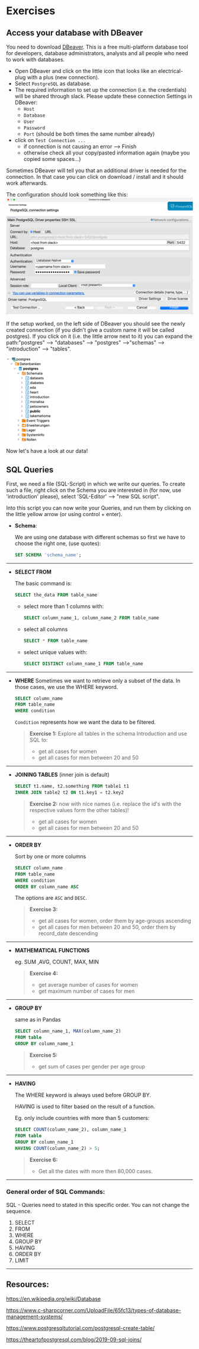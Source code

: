 # Exercises 

## Access your database with DBeaver

You need to download [DBeaver](https://dbeaver.io). This is a free multi-platform database tool for developers, database administrators, analysts and all people who need to work with databases. 

- Open DBeaver and click on the little icon that looks like an electrical-plug with a plus (new connection).
- Select `PostgreSQL` as database.
- The required information to set up the connection (i.e. the credentials) will be shared through slack. Please update these connection Settings in DBeaver:
    - `Host`
    - `Database`
    - `User`
    - `Password`
    - `Port` (should be both times the same number already)
- click on `Test Connection ...`
    - if connection is not causing an error --> Finish
    - otherwise check all your copy/pasted information again (maybe you copied some spaces...)

Sometimes DBeaver will tell you that an additional driver is needed for the connection. In that case you can click on download / install and it should work afterwards.

The configuration should look something like this:
![setup_figure](../images/01_database_setup_english.png)

If the setup worked, on the left side of DBeaver you should see the newly created connection (if you didn't give a custom name it will be called postgres). If you click on it (i.e. the little arrow next to it) you can expand the path:"postgres" --> "databases" --> "postgres" -->"schemas" --> "introduction" --> "tables".

![figure](../images/0.2_database_connection.png)

Now let's have a look at our data!

## SQL Queries

First, we need a file (SQL-Script) in which we write our queries. To create such a file, right click on the Schema you are interested in (for now, use 'introduction' please), select 'SQL-Editor' --> "new SQL script".

Into this script you can now write your Queries, and run them by clicking on the little yellow arrow (or using control + enter).

- **Schema**: 

    We are using one database with different schemas so first we have to choose the right one, (use quotes):
    ```SQL
    SET SCHEMA 'schema_name'; 
    ```

---
- **SELECT FROM**

    The basic command is:
    ```SQL
    SELECT the_data FROM table_name
    ```
   
    - select more than 1 columns with:
      ```SQL
      SELECT column_name_1, column_name_2 FROM table_name
      ```
   
    - select all columns
      ```SQL
      SELECT * FROM table_name
      ```
    - select unique values with:
      ```SQL
      SELECT DISTINCT column_name_1 FROM table_name
      ```

---
- **WHERE**
    Sometimes we want to retrieve only a subset of the data. In those cases, we use the WHERE keyword. 

    ```SQL
    SELECT column_name
    FROM table_name
    WHERE condition
    ```

    `Condition` represents how we want the data to be filtered.

    > **Exercise 1:** 
    > Explore all tables in the schema Introduction and use SQL to:
    > - get all cases for women
    > - get all cases for men between 20 and 50

----
- **JOINING TABLES**
    (inner join is default)

    ```SQL
    SELECT t1.name, t2.something FROM table1 t1
    INNER JOIN table2 t2 ON t1.key1 = t2.key2
    ```

    > **Exercise 2:** now with nice names (i.e. replace the id's with the respective values form the other tables)!
    > - get all cases for women
    > - get all cases for men between 20 and 50

---
- **ORDER BY**
    
    Sort by one or more columns

    ```SQL
    SELECT column_name
    FROM table_name
    WHERE condition
    ORDER BY column_name ASC
    ```
    
    The options are `ASC` and `DESC`.

    > **Exercise 3:** 
    > - get all cases for women, order them by age-groups ascending
    > - get all cases for men between 20 and 50, order them by record_date descending

---
- **MATHEMATICAL FUNCTIONS**

    eg. SUM ,AVG, COUNT, MAX, MIN

    > **Exercise 4:** 
    > - get average number of cases for women
    > - get maximum number of cases for men

---
- **GROUP BY**
    
    same as in Pandas

    ```SQL
    SELECT column_name_1, MAX(column_name_2) 
    FROM table
    GROUP BY column_name_1
    ```

    > **Exercise 5:** 
    > - get sum of cases per gender per age group

---
- **HAVING**
    
    The WHERE keyword is always used before GROUP BY. 

    HAVING is used to filter based on the result of a function.

    Eg. only include countries with more than 5 customers:

    ```SQL
    SELECT COUNT(column_name_2), column_name_1
    FROM table
    GROUP BY column_name_1
    HAVING COUNT(column_name_2) > 5; 
    ```

    > **Exercise 6:** 
    > - Get all the dates with more then 80,000 cases.
---

### General order of SQL Commands:
SQL - Queries need to stated in this specific order. You can not change the sequence.
1. SELECT 
1. FROM
1. WHERE
1. GROUP BY
1. HAVING
1. ORDER BY
1. LIMIT


---
## Resources:

https://en.wikipedia.org/wiki/Database

https://www.c-sharpcorner.com/UploadFile/65fc13/types-of-database-management-systems/

https://www.postgresqltutorial.com/postgresql-create-table/

https://theartofpostgresql.com/blog/2019-09-sql-joins/
